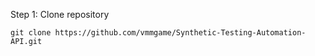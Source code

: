 Step 1: Clone repository
```
git clone https://github.com/vmmgame/Synthetic-Testing-Automation-API.git
```

